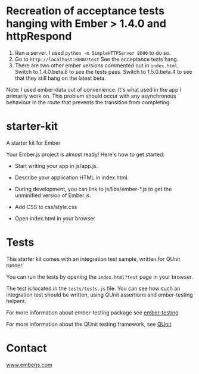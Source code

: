 Recreation of acceptance tests hanging with Ember > 1.4.0 and httpRespond
=========================================================================

1. Run a server. I used `python -m SimpleHTTPServer 8000` to do so.
2. Go to `http://localhost:8000?test` See the acceptance tests hang.
3. There are two other ember versions commented out in `index.html`. Switch to 1.4.0.beta.6 to
see the tests pass. Switch to 1.5.0.beta.4 to see that they still hang on the latest beta.


Note: I used ember-data out of convenience. It's what used in the app I primarily work on. This
problem should occur with any asynchronous behaviour in the route that prevents the transition
from completing.



starter-kit
===========

A starter kit for Ember

Your Ember.js project is almost ready! Here's how to get started:

- Start writing your app in js/app.js.

- Describe your application HTML in index.html.

- During development, you can link to js/libs/ember-*.js to get the
  unminified version of Ember.js.

- Add CSS to css/style.css

- Open index.html in your browser

Tests
=====

This starter kit comes with an integration test sample, written for QUnit runner. 

You can run the tests by opening the `index.html?test` page in your browser.

The test is located in the `tests/tests.js` file. You can see how such an 
integration test should be written, using QUnit assertions and ember-testing helpers.

For more information about ember-testing package see [ember-testing](http://emberjs.com/guides/testing/integration/)

For more information about the QUnit testing framework, see [QUnit](http://qunitjs.com/)

Contact
====

www.emberjs.com
